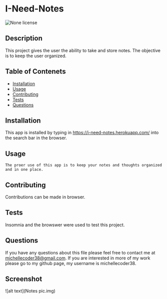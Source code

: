 # I-Need-Notes
![None license](https://img.shields.io/badge/license-None-Red.svg)
## Description
This project gives the user the ability to take and store notes. The objective is to keep the user organized.
## Table of Contenets

* [Installation](#installation)
* [Usage](#usage)
* [Contributing](#contributing)
* [Tests](#tests)
* [Questions](#questions)

## Installation
  This app is installed by typing in https://i-need-notes.herokuapp.com/ into the search bar in the browser.

  ## Usage
    The proer use of this app is to keep your notes and thoughts organized and in one place.


 

## Contributing
Contributions can be made in browser.

## Tests
  Insomnia and the browswer were used to test this project.

  ## Questions

  If you have any questions about this file please feel free to contact me at michellecoder38@gmail.com.
  If you are interested in more of my work please go to my github page, my username is michellecoder38.

## Screenshot

![alt text](Notes pic.img)


